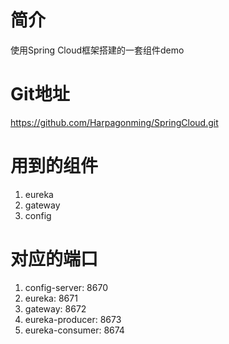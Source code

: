 # 简介
使用Spring Cloud框架搭建的一套组件demo
# Git地址
https://github.com/Harpagonming/SpringCloud.git
# 用到的组件
1. eureka
2. gateway
3. config
# 对应的端口 
1. config-server: 8670
2. eureka: 8671
3. gateway: 8672
4. eureka-producer: 8673
5. eureka-consumer: 8674